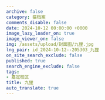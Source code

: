 ```yaml
---
archive: false
category: 猫档案
comments_disable: false
date: 2024-10-12 00:00:00 +0000
image_lazy_loader_on: true
image_viewer_on: false
img: /assets/upload/封面图/九狸.jpg
lng_pair: id_2024-10-12--205303_九狸
on_site_search_exclude: false
published: true
search_engine_exclude: false
tags:
- 嘉定校区
title: 九狸
auto_translate: true
---
```

